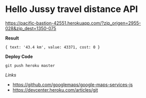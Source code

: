 # Hello Jussy travel distance API

https://pacific-bastion-42551.herokuapp.com/?zip_origen=2955-028&zip_dest=1350-075

**Result**

```
{ text: '43.4 km', value: 43371, cost: 0 }
```

**Deploy Code**

```
git push heroku master
```

*Links*

- https://github.com/googlemaps/google-maps-services-js 
- https://devcenter.heroku.com/articles/git  


